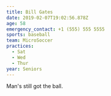 ```yaml
---
title: Bill Gates
date: 2019-02-07T19:02:56.878Z
age: 58
emergency_contact: +1 (555) 555 5555
sports: baseball
team: MicroSoccer
practices:
  - Sat
  - Wed
  - Thur
year: Seniors
---
```

Man's still got the ball.
